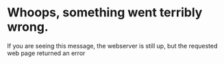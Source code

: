 # Whoops, something went terribly wrong.
If you are seeing this message, the webserver is still up, but the requested web page returned an error
